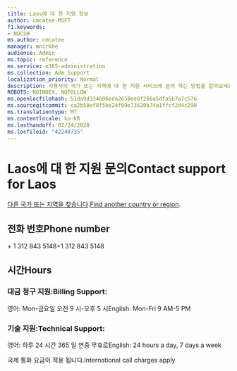 ```yaml
---
title: Laos에 대 한 지원 정보
author: cmcatee-MSFT
f1.keywords:
- NOCSH
ms.author: cmcatee
manager: mnirkhe
audience: Admin
ms.topic: reference
ms.service: o365-administration
ms.collection: Adm_Support
localization_priority: Normal
description: 사용자의 국가 또는 지역에 대 한 지원 서비스에 문의 하는 방법을 알아보세요.
ROBOTS: NOINDEX, NOFOLLOW
ms.openlocfilehash: 51da9d334606eda2658ee8f266a5dfa5b7a7c576
ms.sourcegitcommit: ca2b58ef8f5be24f09e73620b74a1ffcf2d4c290
ms.translationtype: MT
ms.contentlocale: ko-KR
ms.lasthandoff: 02/24/2020
ms.locfileid: "42248735"
---
```

# <a name="contact-support-for-laos"></a><span data-ttu-id="d20b1-103">Laos에 대 한 지원 문의</span><span class="sxs-lookup"><span data-stu-id="d20b1-103">Contact support for Laos</span></span>

<span data-ttu-id="d20b1-104">[다른 국가 또는 지역을 찾습니다](../contact-support-for-business-products.md).</span><span class="sxs-lookup"><span data-stu-id="d20b1-104">[Find another country or region](../contact-support-for-business-products.md).</span></span>

## <a name="phone-number"></a><span data-ttu-id="d20b1-105">전화 번호</span><span class="sxs-lookup"><span data-stu-id="d20b1-105">Phone number</span></span>
<span data-ttu-id="d20b1-106">+ 1 312 843 5148</span><span class="sxs-lookup"><span data-stu-id="d20b1-106">+1 312 843 5148</span></span>

## <a name="hours"></a><span data-ttu-id="d20b1-107">시간</span><span class="sxs-lookup"><span data-stu-id="d20b1-107">Hours</span></span>
### <a name="billing-support"></a><span data-ttu-id="d20b1-108">대금 청구 지원:</span><span class="sxs-lookup"><span data-stu-id="d20b1-108">Billing Support:</span></span>

<span data-ttu-id="d20b1-109">영어: Mon-금요일 오전 9 시-오후 5 시</span><span class="sxs-lookup"><span data-stu-id="d20b1-109">English: Mon-Fri 9 AM-5 PM</span></span>

### <a name="technical-support"></a><span data-ttu-id="d20b1-110">기술 지원:</span><span class="sxs-lookup"><span data-stu-id="d20b1-110">Technical Support:</span></span>

<span data-ttu-id="d20b1-111">영어: 하루 24 시간 365 일 연중 무휴로</span><span class="sxs-lookup"><span data-stu-id="d20b1-111">English: 24 hours a day, 7 days a week</span></span>

<span data-ttu-id="d20b1-112">국제 통화 요금이 적용 됩니다.</span><span class="sxs-lookup"><span data-stu-id="d20b1-112">International call charges apply</span></span>